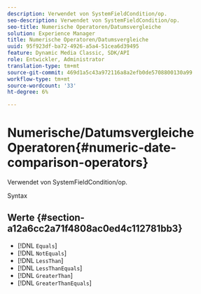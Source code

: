 ```yaml
---
description: Verwendet von SystemFieldCondition/op.
seo-description: Verwendet von SystemFieldCondition/op.
seo-title: Numerische Operatoren/Datumsvergleiche
solution: Experience Manager
title: Numerische Operatoren/Datumsvergleiche
uuid: 95f923df-ba72-4926-a5a4-51cea6d39495
feature: Dynamic Media Classic, SDK/API
role: Entwickler, Administrator
translation-type: tm+mt
source-git-commit: 469d1a5c43a972116a8a2efb0de5708800130a99
workflow-type: tm+mt
source-wordcount: '33'
ht-degree: 6%

---
```



# Numerische/Datumsvergleiche Operatoren{#numeric-date-comparison-operators}

Verwendet von SystemFieldCondition/op.

Syntax

## Werte {#section-a12a6cc2a71f4808ac0ed4c112781bb3}

* [!DNL `Equals`]
* [!DNL `NotEquals`]
* [!DNL `LessThan`]
* [!DNL `LessThanEquals`]
* [!DNL `GreaterThan`]
* [!DNL `GreaterThanEquals`]

